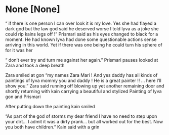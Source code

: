 # None [None]
“ if there is one person I can over look it is my love. Yes she had flayed a dark god but the law god said he deserved worse I told lyva as a joke she could rip kains legs off !” Prismari said as his eyes changed to black for a moment. He had known lyva had done some questionable actions sense arriving in this world. Yet if there was one being he could turn his sphere of for it was her 

“ don’t ever try and turn me against her again.” Prismari pauses looked at Zara and took a deep breath 

Zara smiled at gon “my names Zara Mari ! And yes daddy has all kinds of paintings of lyva mommy you and daddy ! He is a great painter !! ... here I’ll show you.” Zara said running off blowing up yet another remaining door and shortly returning with kain carrying a beautiful and stylized Painting of lyva gon and Prismari 

After putting down the painting kain smiled 

“As part of the  god of storms my dear friend I have no need to step upon your dirt... I admit it was a dirty prank... but all worked out for the best. Now you both have children.” Kain said with a grin
